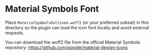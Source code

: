 # Material Symbols Font

Place `MaterialSymbolsOutlined.woff2` (or your preferred subset) in this directory so the plugin can load the icon font locally and avoid external requests.

You can download the woff2 file from the official Material Symbols repository:
https://github.com/google/material-design-icons 